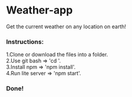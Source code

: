 # Weather-app

Get the current weather on any location on earth! 

### Instructions:

1.Clone or download the files into a folder.<br>
2.Use git bash => 'cd <folder name>'.<br>
3.Install npm => 'npm install'.<br>
4.Run lite server => 'npm start'.<br>

### Done!

